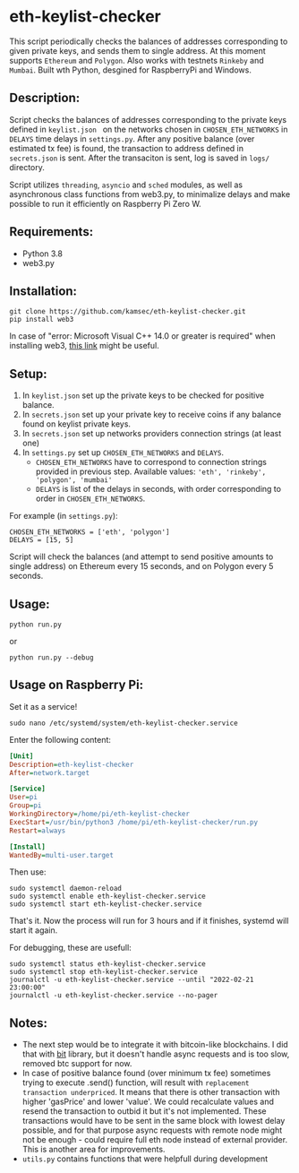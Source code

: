 # eth-keylist-checker

This script periodically checks the balances of addresses corresponding to given private keys, and sends them to single address.
At this moment supports `Ethereum` and `Polygon`. Also works with testnets `Rinkeby` and `Mumbai`. Built wth Python, desgined for RaspberryPi and Windows.

## Description:
Script checks the balances of addresses corresponding to the private keys defined in `keylist.json `
on the networks chosen in `CHOSEN_ETH_NETWORKS` in `DELAYS` time delays in `settings.py`.
After any positive balance (over estimated tx fee) is found, the transaction to address defined in
`secrets.json` is sent. After the transaciton is sent, log is saved in `logs/` directory.

Script utilizes `threading`, `asyncio` and `sched` modules, as well as asynchronous class functions from web3.py, to minimalize delays and make possible to run it efficiently on Raspberry Pi Zero W.

## Requirements:
- Python 3.8
- web3.py

## Installation:
```
git clone https://github.com/kamsec/eth-keylist-checker.git
pip install web3
```
In case of "error: Microsoft Visual C++ 14.0 or greater is required" when installing web3, <a href="https://docs.microsoft.com/en-us/answers/questions/136595/error-microsoft-visual-c-140-or-greater-is-require.html">this link</a> might be useful.


## Setup:
1. In `keylist.json` set up the private keys to be checked for positive balance.
2. In `secrets.json` set up your private key to receive coins if any balance found on keylist private keys.
3. In `secrets.json` set up networks providers connection strings (at least one)
4. In `settings.py` set up `CHOSEN_ETH_NETWORKS` and `DELAYS`.
    - `CHOSEN_ETH_NETWORKS` have to correspond to connection strings provided in previous step. Available values: `'eth', 'rinkeby', 'polygon', 'mumbai'`
    - `DELAYS` is list of the delays in seconds, with order corresponding to order in `CHOSEN_ETH_NETWORKS`.

    
For example (in `settings.py`):
```
CHOSEN_ETH_NETWORKS = ['eth', 'polygon']
DELAYS = [15, 5]
```
Script will check the balances (and attempt to send positive amounts to single address) on Ethereum every 15 seconds, and on Polygon every 5 seconds.



## Usage:
```
python run.py
```
or
```
python run.py --debug
```

## Usage on Raspberry Pi:
Set it as a service!

```
sudo nano /etc/systemd/system/eth-keylist-checker.service
```

Enter the following content:
```ini
[Unit]
Description=eth-keylist-checker
After=network.target

[Service]
User=pi
Group=pi
WorkingDirectory=/home/pi/eth-keylist-checker
ExecStart=/usr/bin/python3 /home/pi/eth-keylist-checker/run.py
Restart=always

[Install]
WantedBy=multi-user.target
```

Then use:
```
sudo systemctl daemon-reload
sudo systemctl enable eth-keylist-checker.service
sudo systemctl start eth-keylist-checker.service
```
That's it. Now the process will run for 3 hours and if it finishes, systemd will start it again.

For debugging, these are usefull:
```
sudo systemctl status eth-keylist-checker.service
sudo systemctl stop eth-keylist-checker.service
journalctl -u eth-keylist-checker.service --until "2022-02-21 23:00:00"
journalctl -u eth-keylist-checker.service --no-pager
```
## Notes:
- The next step would be to integrate it with bitcoin-like blockchains.
I did that with <a href="https://github.com/ofek/bit">bit</a> library, but it doesn't handle async requests and is too slow, removed btc support for now.
- In case of positive balance found (over minimum tx fee) sometimes trying to
execute .send() function, will result with `replacement transaction underpriced`. It means
that there is other transaction with higher 'gasPrice' and lower 'value'.
We could recalculate values and resend the transaction to outbid it but it's not implemented. These transactions would have to be sent in the same block with lowest delay possible, and for that purpose async requests with remote node might not be enough - could require full eth node instead of external provider. This is another area for improvements.
- `utils.py` contains functions that were helpfull during development
